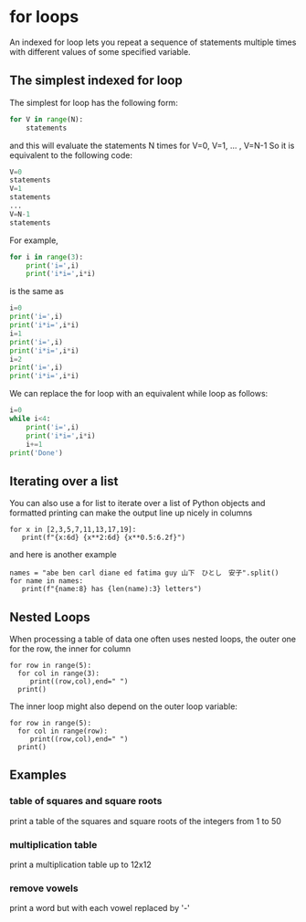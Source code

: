 # for loops

An indexed for loop lets you repeat a sequence of statements multiple times
with different values of some specified variable.

## The simplest indexed for loop
The simplest for loop has the following form:
``` python
for V in range(N):
    statements
```
and this will evaluate the statements N times for V=0, V=1, ... , V=N-1
So it is equivalent to the following code:
``` python
V=0
statements
V=1
statements
...
V=N-1
statements
```

For example, 
``` python
for i in range(3):
    print('i=',i)
    print('i*i=',i*i)
```
 is the same as
``` python
i=0
print('i=',i)
print('i*i=',i*i)
i=1
print('i=',i)
print('i*i=',i*i)
i=2
print('i=',i)
print('i*i=',i*i)
```

We can replace the for loop with an equivalent while loop as follows:
``` python
i=0
while i<4:
    print('i=',i)
    print('i*i=',i*i)
    i+=1
print('Done')
```

## Iterating over a list
You can also use a for list to iterate over a list of Python objects
and formatted printing can make the output line up nicely in columns
```
for x in [2,3,5,7,11,13,17,19]:
   print(f"{x:6d} {x**2:6d} {x**0.5:6.2f}")
```
and here is another example
```
names = "abe ben carl diane ed fatima guy 山下　ひとし　安子".split()
for name in names:
   print(f"{name:8} has {len(name):3} letters")
```  

## Nested Loops
When processing a table of data one often uses nested loops, the outer one for the row, the inner for column
```
for row in range(5):
  for col in range(3):
     print((row,col),end=" ")
  print()
```
The inner loop might also depend on the outer loop variable:
```
for row in range(5):
  for col in range(row):
     print((row,col),end=" ")
  print()
```

## Examples

### table of squares and square roots
print a table of the squares and square roots of the integers from 1 to 50

### multiplication table
print a multiplication table up to 12x12

### remove vowels
print a word but with each vowel replaced by '-'
